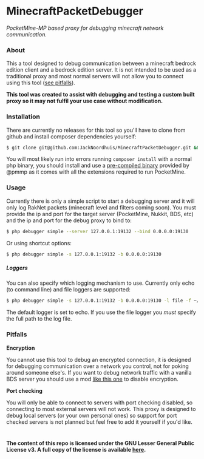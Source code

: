 MinecraftPacketDebugger
===============
_PocketMine-MP based proxy for debugging minecraft network communication._

### About
This a tool designed to debug communication between a minecraft bedrock edition client and a bedrock edition server. It
is not intended to be used as a traditional proxy and most normal servers will not allow you to connect using this tool
([see pitfalls](#pitfalls)).

**This tool was created to assist with debugging and testing a custom built proxy so it may not fulfil your use case without
modification.**

### Installation
There are currently no releases for this tool so you'll have to clone from github and install composer dependencies yourself:
```bash
$ git clone git@github.com:JackNoordhuis/MinecraftPacketDebugger.git && composer install
```

You will most likely run into errors running `composer install` with a normal php binary, you should install and use a
[pre-compiled binary](https://pmmp.readthedocs.io/en/rtfd/links.html#prebuilt-php-binaries-and-related-packages) provided
by @pmmp as it comes with all the extensions required to run PocketMine.

### Usage
Currently there is only a simple script to start a debugging server and it will only log RakNet packets (minecraft level and filters coming soon).
You must provide the ip and port for the target server (PocketMine, Nukkit, BDS, etc) and the ip and port for the debug
proxy to bind to:

```bash
$ php debugger simple --server 127.0.0.1:19132 --bind 0.0.0.0:19130
```

Or using shortcut options:

```bash
$ php debugger simple -s 127.0.0.1:19132 -b 0.0.0.0:19130
```

##### Loggers

You can also specify which logging mechanism to use. Currently only echo (to command line) and file loggers are supported:

```bash
$ php debugger simple -s 127.0.0.1:19132 -b 0.0.0.0:19130 -l file -f ~/MinecraftNetworkDebugger/debug-1.log
```

The default logger is set to echo. If you use the file logger you *must* specify the full path to the log file.

### Pitfalls

__Encryption__

You cannot use this tool to debug an encrypted connection, it is designed for debugging communication over a network you
control, not for poking around someone else's. If you want to debug network traffic with a vanilla BDS server you should
use a mod [like this one](https://github.com/Frago9876543210/PacketStealer/tree/master/DisableEncryption) to disable encryption.

__Port checking__

You will only be able to connect to servers with port checking disabled, so connecting to most external servers will not
work. This proxy is designed to debug local servers (or your own personal ones) so support for port checked servers is
not planned but feel free to add it yourself if you'd like.

#

__The content of this repo is licensed under the GNU Lesser General Public License v3. A full copy of the license is
available [here](LICENSE).__